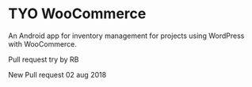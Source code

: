 # TYO WooCommerce

An Android app for inventory management for projects using WordPress with WooCommerce.

Pull request try by RB

New Pull request 02 aug 2018
